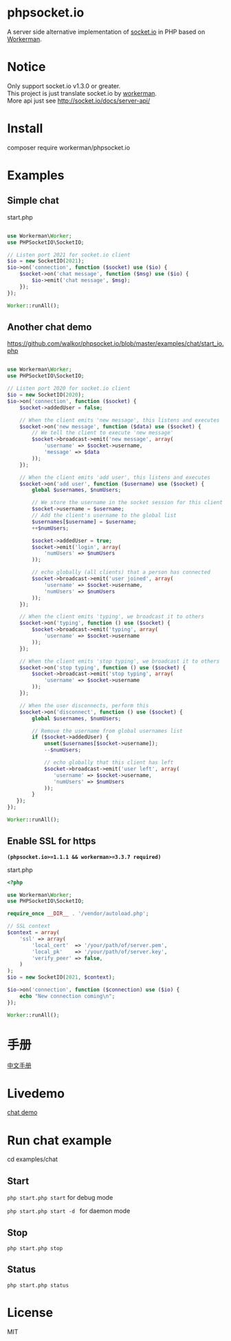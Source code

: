 # phpsocket.io
A server side alternative implementation of [socket.io](https://github.com/socketio/socket.io) in PHP based on [Workerman](https://github.com/walkor/Workerman).<br>

# Notice
Only support socket.io v1.3.0 or greater. <br>
This project is just translate socket.io by [workerman](https://github.com/walkor/Workerman).<br>
More api just see http://socket.io/docs/server-api/ 

# Install
composer require workerman/phpsocket.io

# Examples
## Simple chat
start.php
```php

use Workerman\Worker;
use PHPSocketIO\SocketIO;

// Listen port 2021 for socket.io client
$io = new SocketIO(2021);
$io->on('connection', function ($socket) use ($io) {
    $socket->on('chat message', function ($msg) use ($io) {
        $io->emit('chat message', $msg);
    });
});

Worker::runAll();
```

## Another chat demo

https://github.com/walkor/phpsocket.io/blob/master/examples/chat/start_io.php
```php

use Workerman\Worker;
use PHPSocketIO\SocketIO;

// Listen port 2020 for socket.io client
$io = new SocketIO(2020);
$io->on('connection', function ($socket) {
    $socket->addedUser = false;

    // When the client emits 'new message', this listens and executes
    $socket->on('new message', function ($data) use ($socket) {
        // We tell the client to execute 'new message'
        $socket->broadcast->emit('new message', array(
            'username' => $socket->username,
            'message' => $data
        ));
    });

    // When the client emits 'add user', this listens and executes
    $socket->on('add user', function ($username) use ($socket) {
        global $usernames, $numUsers;

        // We store the username in the socket session for this client
        $socket->username = $username;
        // Add the client's username to the global list
        $usernames[$username] = $username;
        ++$numUsers;

        $socket->addedUser = true;
        $socket->emit('login', array( 
            'numUsers' => $numUsers
        ));

        // echo globally (all clients) that a person has connected
        $socket->broadcast->emit('user joined', array(
            'username' => $socket->username,
            'numUsers' => $numUsers
        ));
    });

    // When the client emits 'typing', we broadcast it to others
    $socket->on('typing', function () use ($socket) {
        $socket->broadcast->emit('typing', array(
            'username' => $socket->username
        ));
    });

    // When the client emits 'stop typing', we broadcast it to others
    $socket->on('stop typing', function () use ($socket) {
        $socket->broadcast->emit('stop typing', array(
            'username' => $socket->username
        ));
    });

    // When the user disconnects, perform this
    $socket->on('disconnect', function () use ($socket) {
        global $usernames, $numUsers;

        // Remove the username from global usernames list
        if ($socket->addedUser) {
            unset($usernames[$socket->username]);
            --$numUsers;

            // echo globally that this client has left
            $socket->broadcast->emit('user left', array(
               'username' => $socket->username,
               'numUsers' => $numUsers
            ));
        }
   });
});

Worker::runAll();
```

## Enable SSL for https 
**```(phpsocket.io>=1.1.1 && workerman>=3.3.7 required)```**

start.php
```php
<?php

use Workerman\Worker;
use PHPSocketIO\SocketIO;

require_once __DIR__ . '/vendor/autoload.php';

// SSL context
$context = array(
    'ssl' => array(
        'local_cert'  => '/your/path/of/server.pem',
        'local_pk'    => '/your/path/of/server.key',
        'verify_peer' => false,
    )
);
$io = new SocketIO(2021, $context);

$io->on('connection', function ($connection) use ($io) {
    echo "New connection coming\n";
});

Worker::runAll();
```

# 手册
[中文手册](https://github.com/walkor/phpsocket.io/tree/master/docs/zh)

# Livedemo
[chat demo](http://www.workerman.net/demos/phpsocketio-chat/)

# Run chat example
cd examples/chat

## Start
```php start.php start``` for debug mode

```php start.php start -d ``` for daemon mode

## Stop
```php start.php stop```

## Status
```php start.php status```

# License
MIT
